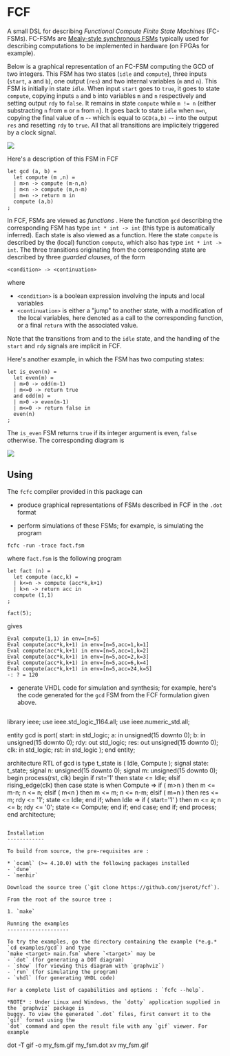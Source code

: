 FCF 
===

A small DSL for describing _Functional Compute Finite State Machines_ (FC-FSMs). FC-FSMs are
[Mealy-style synchronous FSMs](https://github.com/jserot/fsml) typically used for describing
computations to be implemented in hardware (on FPGAs for example).

Below is a graphical representation of an FC-FSM computing the GCD of two integers.
This FSM has two states (`idle` and `compute`), three inputs (`start`, `a` and `b`), one output
(`res`) and two internal variables (`m` and `n`).
This FSM is initially in state `idle`. When input `start` goes to `true`, it goes to state
`compute`, copying inputs `a` and `b` into variables `m` and `n` respectively and setting output
`rdy` to `false`. It remains in state `compute` while `m != n` (either substracting `n` from `m` or
`m` from `n`). It goes back to state `idle` when `m=n`, copying the final value of `m` -- which is
equal to `GCD(a,b)` -- into the output `res` and resetting `rdy` to `true`. All
that all transitions are implicitely triggered by a clock signal. 

![](https://github.com/jserot/fcf/blob/master/docs/figs/gcd.png "")

Here's a description of this FSM in FCF

```
let gcd (a, b) =
  let compute (m ,n) = 
  | m>n -> compute (m-n,n)
  | m<n -> compute (m,n-m)
  | m=n -> return m in
  compute (a,b)
;
```

In FCF, FSMs are viewed as _functions_ . Here the function `gcd` describing the corresponding FSM
has type `int * int -> int` (this type is automatically inferred). Each state is also viewed as a
function. Here the state `compute` is described by the (local) function `compute`, which also has
type `int * int -> int`. The three transitions originating from the corresponding state are
described by three _guarded clauses_, of the form

```
<condition> -> <continuation>
```

where 
- `<condition>` is a boolean expression involving the inputs and local variables
- `<continuation>` is either a "jump" to another state, with a modification of the local variables,
  here denoted as a call to the corresponding function, or a final `return` with the associated
  value.

Note that the transitions from and to the `idle` state, and the handling of the `start` and `rdy`
  signals are implicit in FCF.

Here's another example, in which the FSM has two computing states:

```
let is_even(n) =
  let even(m) = 
  | m>0 -> odd(m-1)
  | m<=0 -> return true
  and odd(m) = 
  | m>0 -> even(m-1)
  | m<=0 -> return false in
  even(n)
;
```

The `is_even` FSM returns `true` if its integer argument is even, `false` otherwise.
The corresponding diagram is

![](https://github.com/jserot/fcf/blob/master/docs/figs/even.png "")

Using
-----
  
The `fcfc` compiler provided in this package can

* produce graphical representations of FSMs described in FCF in the `.dot` format

* perform simulations of these FSMs; for example, is simulating the program

```
fcfc -run -trace fact.fsm
```

where `fact.fsm` is the following program

```
let fact (n) =
  let compute (acc,k) = 
  | k<=n -> compute (acc*k,k+1)
  | k>n -> return acc in
  compute (1,1)
;

fact(5);
```

gives 

```
Eval compute(1,1) in env=[n=5]
Eval compute(acc*k,k+1) in env=[n=5,acc=1,k=1]
Eval compute(acc*k,k+1) in env=[n=5,acc=1,k=2]
Eval compute(acc*k,k+1) in env=[n=5,acc=2,k=3]
Eval compute(acc*k,k+1) in env=[n=5,acc=6,k=4]
Eval compute(acc*k,k+1) in env=[n=5,acc=24,k=5]
-: ? = 120
```


* generate VHDL code for simulation and synthesis; for example, here's the code generated for the
  `gcd` FSM from the FCF formulation given above.
  
  ```
library ieee;
use ieee.std_logic_1164.all;
use ieee.numeric_std.all;

entity gcd is
  port(
        start: in std_logic;
        a: in unsigned(15 downto 0);
        b: in unsigned(15 downto 0);
        rdy: out std_logic;
        res: out unsigned(15 downto 0);
        clk: in std_logic;
        rst: in std_logic
);
end entity;

architecture RTL of gcd is
  type t_state is ( Idle, Compute );
  signal state: t_state;
  signal n: unsigned(15 downto 0);
  signal m: unsigned(15 downto 0);
begin
  process(rst, clk)
  begin
    if rst='1' then
      state <= Idle;
    elsif rising_edge(clk) then 
      case state is
      when Compute =>
        if ( m>n ) then
          m <= m-n;
          n <= n;
        elsif  ( m<n ) then
          m <= m;
          n <= n-m;
        elsif  ( m=n ) then
          res <= m;
          rdy <= '1';
          state <= Idle;
        end if;
      when Idle =>
        if ( start='1' ) then
          m <= a;
          n <= b;
          rdy <= '0';
          state <= Compute;
        end if;
    end case;
    end if;
  end process;
end architecture;
  ```

Installation
------------

To build from source, the pre-requisites are :

* `ocaml` (>= 4.10.0) with the following packages installed
  - `dune`
  - `menhir`

Download the source tree (`git clone https://github.com/jserot/fcf`).

From the root of the source tree :

1. `make`

Running the examples
--------------------

To try the examples, go the directory containing the example (*e.g.* `cd examples/gcd`) and type
`make <target> main.fsm` where `<target>` may be
- `dot` (for generating a DOT diagram)
- `show` (for viewing this diagram with `graphviz`)
- `run` (for simulating the program)
- `vhdl` (for generating VHDL code)

For a complete list of capabilities and options : `fcfc --help`. 

*NOTE* : Under Linux and Windows, the `dotty` application supplied in the `graphviz` package is
buggy. To view the generated `.dot` files, first convert it to the `gif` format using the
`dot` command and open the result file with any `gif` viewer. For example

```
dot -T gif -o my_fsm.gif my_fsm.dot
xv my_fsm.gif
```
